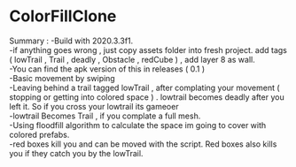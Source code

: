 # ColorFillClone

Summary : 
-Build with 2020.3.3f1.   
-if anything goes wrong , just copy assets folder into fresh project. add tags ( lowTrail , Trail , deadly , Obstacle , redCube ) , add layer 8 as wall.   
-You can find the apk version of this in releases ( 0.1 )   
-Basic movement by swiping     
-Leaving behind a trail tagged lowTrail , after complating your movement ( stopping or getting into colored space ) . lowtrail becomes deadly after you left it. So if you cross your lowtrail its gameoer    
-lowtrail Becomes Trail , if you complate a full mesh.      
-Using floodfill algorithm to calculate the space im going to cover with colored prefabs.   
-red boxes kill you and can be moved with the script. Red boxes also kills you if they catch you by the lowTrail.    
